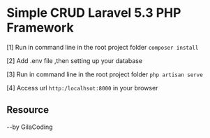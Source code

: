 # Simple CRUD Laravel 5.3 PHP Framework

[1] Run in command line in the root project folder `composer install`

[2] Add .env file ,then setting up your database

[3] Run in command line in the root project folder `php artisan serve`

[4] Access url `http:/localhsot:8000` in your browser

## Resource

--by GilaCoding
